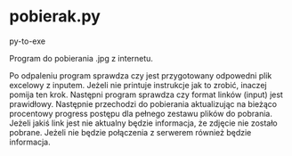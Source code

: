# pobierak.py
py-to-exe

Program do pobierania .jpg z internetu.

Po odpaleniu program sprawdza czy jest przygotowany odpowedni plik excelowy z inputem. 
Jeżeli nie printuje instrukcje jak to zrobić, inaczej pomija ten krok.
Następni program sprawdza czy format linków (input) jest prawidłowy.
Następnie przechodzi do pobierania aktualizując na bieżąco procentowy progress postępu dla pełnego zestawu plików do pobrania.
Jeżeli jakiś link jest nie aktualny będzie informacja, że zdjęcie nie zostało pobrane.
Jeżeli nie będzie połączenia z serwerem również będzie informacja. 
